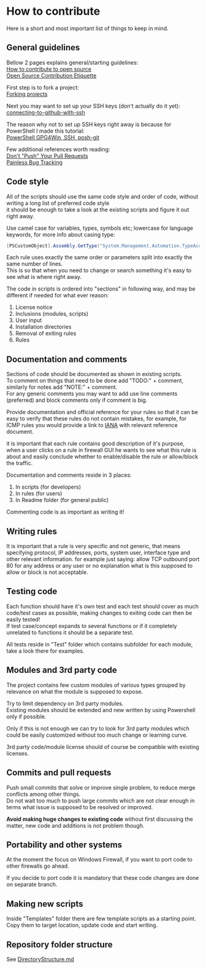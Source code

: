 
# How to contribute

Here is a short and most important list of things to keep in mind.

## General guidelines

Bellow 2 pages explains general/starting guidelines:\
[How to contribute to open source](https://opensource.guide/how-to-contribute)\
[Open Source Contribution Etiquette](https://tirania.org/blog/archive/2010/Dec-31.html)

First step is to fork a project:\
[Forking projects](https://guides.github.com/activities/forking)

Next you may want to set up your SSH keys (don't actually do it yet):\
[connecting-to-github-with-ssh](https://help.github.com/en/enterprise/2.20/user/github/authenticating-to-github/connecting-to-github-with-ssh)

The reason why not to set up SSH keys right away is because
for PowerShell I made this tutorial:\
[PowerShell GPG4Win, SSH, posh-git](https://github.com/metablaster/DevelopmentSetup/blob/master/git/git%2C%20powershell%2C%20gpg4win%2C%20posh-git%2C%20commit%20signing%2C%20ssh%20and%20key%20caching.md)

Few additional references worth reading:\
[Don't "Push" Your Pull Requests](https://www.igvita.com/2011/12/19/dont-push-your-pull-requests)\
[Painless Bug Tracking](https://www.joelonsoftware.com/2000/11/08/painless-bug-tracking)

## Code style

All of the scripts should use the same code style and order of code,
without writing a long list of preferred code style\
it should be enough to take a look at the existing scripts and
figure it out right away.

Use camel case for variables, types, symbols etc; lowercase for language keywords,
for more info about casing type:

```powershell
[PSCustomObject].Assembly.GetType("System.Management.Automation.TypeAccelerators")::get
```

Each rule uses exactly the same order or parameters split into
exactly the same number of lines.\
This is so that when you need to change or search something
it's easy to see what is where right away.

The code in scripts is ordered into "sections" in following way,
and may be different if needed for what ever reason:

1. License notice
2. Inclusions (modules, scripts)
3. User input
4. Installation directories
5. Removal of exiting rules
6. Rules

## Documentation and comments

Sections of code should be documented as shown in existing scripts.\
To comment on things that need to be done add "TODO:" + comment,
similarly for notes add "NOTE:" + comment.\
For any generic comments you may want to add use line comments
(preferred) and block comments only if comment is big.

Provide documentation and official reference for your rules so that it
can be easy to verify that these rules do not contain mistakes,
for example, for ICMP rules you would provide a link to
[IANA](https://www.iana.org) with relevant reference document.

it is important that each rule contains good description of it's purpose,
when a user clicks on a rule in firewall GUI he wants to see
what this rule is about and easily conclude whether to enable/disable the rule
or allow/block the traffic.

Documentation and comments reside in 3 places:

1. In scripts (for developers)
2. In rules (for users)
3. In Readme folder (for general public)

Commenting code is as important as writing it!

## Writing rules

It is important that a rule is very specific and not generic,
that means specifying protocol, IP addresses, ports, system user,
interface type and other relevant information.
for example just saying: allow TCP outbound port 80 for any address or
any user or no explanation what is this supposed to allow or block is not acceptable.

## Testing code

Each function should have it's own test and each test should cover
as much code/test cases as possible,
making changes to exiting code can then be easily tested!\
If test case/concept expands to several functions or
if it completely unrelated to functions it should be a separate test.

All tests reside in "Test" folder which contains subfolder for each module,
take a look there for examples.

## Modules and 3rd party code

The project contains few custom modules of various types grouped by
relevance on what the module is supposed to expose.

Try to limit dependency on 3rd party modules.\
Existing modules should be extended and new written by using Powershell only if possible.

Only if this is not enough we can try to look for 3rd party modules which
could be easily customized without too much change or learning curve.

3rd party code/module license should of course be compatible with existing licenses.

## Commits and pull requests

Push small commits that solve or improve single problem,
to reduce merge conflicts among other things.\
Do not wait too much to push large commits which are not clear enough in terms
what issue is supposed to be resolved or improved.

**Avoid making huge changes to existing code** without first discussing the matter,
new code and additions is not problem though.

## Portability and other systems

At the moment the focus on Windows Firewall,
if you want to port code to other firewalls go ahead.

If you decide to port code it is mandatory that these code
changes are done on separate branch.

## Making new scripts

Inside "Templates" folder there are few template scripts as a starting point.\
Copy them to target location, update code and start writing.

## Repository folder structure

See [DirectoryStructure.md](https://github.com/metablaster/WindowsFirewallRuleset/blob/master/Readme/DirectoryStructure.md)
